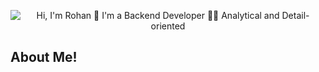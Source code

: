 <p align="center">
  <img src="/workspaces/stridefox/assets/Cover Photo for Github.gif" alt="Hi, I'm Rohan 👋 I'm a Backend Developer 👨‍💻 Analytical and Detail-oriented">
</p>

## About Me!

<!--
**stridefox/stridefox** is a ✨ _special_ ✨ repository because its `README.md` (this file) appears on your GitHub profile.

Here are some ideas to get you started:

- 🔭 I’m currently working on ...
- 🌱 I’m currently learning ...
- 👯 I’m looking to collaborate on ...
- 🤔 I’m looking for help with ...
- 💬 Ask me about ...
- 📫 How to reach me: ...
- 😄 Pronouns: ...
- ⚡ Fun fact: ...
-->
